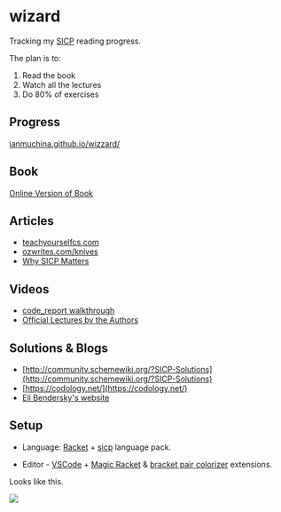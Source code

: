 # wizard

Tracking my [SICP](https://teachyourselfcs.com/#programming) reading progress. 

The plan is to:

1. Read the book
2. Watch all the lectures
3. Do 80% of exercises

## Progress

[ianmuchina.github.io/wizzard/](https://ianmuchina.github.io/wizzard/)


## Book

[Online Version of Book](https://sarabander.github.io/sicp/)

## Articles

- [teachyourselfcs.com](https://teachyourselfcs.com/#programming)
- [ozwrites.com/knives](https://ozwrites.com/knives/)
- [Why SICP Matters](https://people.eecs.berkeley.edu/~bh/sicp.html)

## Videos

- [code_report walkthrough](https://www.youtube.com/playlist?list=PLVFrD1dmDdvdvWFK8brOVNL7bKHpE-9w0)
- [Official Lectures by the Authors](https://www.youtube.com/watch?v=-J_xL4IGhJA&list=PLE18841CABEA24090)

## Solutions & Blogs

- [http://community.schemewiki.org/?SICP-Solutions](http://community.schemewiki.org/?SICP-Solutions)
- [https://codology.net/](https://codology.net/)
- [Eli Bendersky's website](https://eli.thegreenplace.net/tag/sicp)

## Setup

- Language: [Racket](https://racket-lang.org/) + [sicp](https://docs.racket-lang.org/sicp-manual/SICP_Language.html) language pack.

- Editor - [VSCode](https://code.visualstudio.com/) + [Magic Racket](https://marketplace.visualstudio.com/items?itemName=evzen-wybitul.magic-racket) & [bracket pair colorizer](https://marketplace.visualstudio.com/items?itemName=CoenraadS.bracket-pair-colorizer) extensions.

Looks like this.

![](https://imgur.com/am5T5vj.png)
